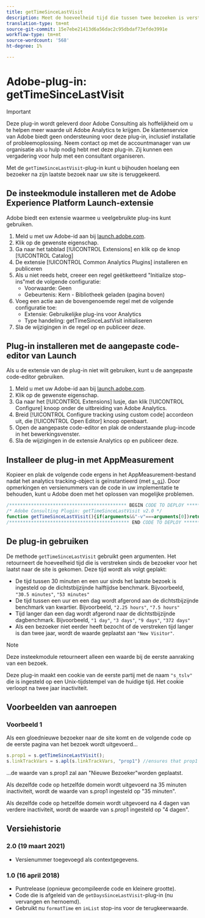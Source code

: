 ```yaml
---
title: getTimeSinceLastVisit
description: Meet de hoeveelheid tijd die tussen twee bezoeken is verstreken.
translation-type: tm+mt
source-git-commit: 15e7ebe21413d6a56dac2c95dbdaf73efde3991e
workflow-type: tm+mt
source-wordcount: '568'
ht-degree: 1%

---
```



# Adobe-plug-in: getTimeSinceLastVisit

>[!IMPORTANT]
>
>Deze plug-in wordt geleverd door Adobe Consulting als hoffelijkheid om u te helpen meer waarde uit Adobe Analytics te krijgen. De klantenservice van Adobe biedt geen ondersteuning voor deze plug-in, inclusief installatie of probleemoplossing. Neem contact op met de accountmanager van uw organisatie als u hulp nodig hebt met deze plug-in. Zij kunnen een vergadering voor hulp met een consultant organiseren.

Met de `getTimeSinceLastVisit`-plug-in kunt u bijhouden hoelang een bezoeker na zijn laatste bezoek naar uw site is teruggekeerd.

## De insteekmodule installeren met de Adobe Experience Platform Launch-extensie

Adobe biedt een extensie waarmee u veelgebruikte plug-ins kunt gebruiken.

1. Meld u met uw Adobe-id aan bij [launch.adobe.com](https://launch.adobe.com).
1. Klik op de gewenste eigenschap.
1. Ga naar het tabblad [!UICONTROL Extensions] en klik op de knop [!UICONTROL Catalog]
1. De extensie [!UICONTROL Common Analytics Plugins] installeren en publiceren
1. Als u niet reeds hebt, creeer een regel geëtiketteerd &quot;Initialize stop-ins&quot;met de volgende configuratie:
   * Voorwaarde: Geen
   * Gebeurtenis: Kern - Bibliotheek geladen (pagina boven)
1. Voeg een actie aan de bovengenoemde regel met de volgende configuratie toe:
   * Extensie: Gebruikelijke plug-ins voor Analytics
   * Type handeling: getTimeSinceLastVisit initialiseren
1. Sla de wijzigingen in de regel op en publiceer deze.

## Plug-in installeren met de aangepaste code-editor van Launch

Als u de extensie van de plug-in niet wilt gebruiken, kunt u de aangepaste code-editor gebruiken.

1. Meld u met uw Adobe-id aan bij [launch.adobe.com](https://launch.adobe.com).
1. Klik op de gewenste eigenschap.
1. Ga naar het [!UICONTROL Extensions] lusje, dan klik [!UICONTROL Configure] knoop onder de uitbreiding van Adobe Analytics.
1. Breid [!UICONTROL Configure tracking using custom code] accordeon uit, die [!UICONTROL Open Editor] knoop openbaart.
1. Open de aangepaste code-editor en plak de onderstaande plug-incode in het bewerkingsvenster.
1. Sla de wijzigingen in de extensie Analytics op en publiceer deze.

## Installeer de plug-in met AppMeasurement

Kopieer en plak de volgende code ergens in het AppMeasurement-bestand nadat het analytics tracking-object is geïnstantieerd (met [`s_gi`](../functions/s-gi.md)). Door opmerkingen en versienummers van de code in uw implementatie te behouden, kunt u Adobe doen met het oplossen van mogelijke problemen.

```js
/******************************************* BEGIN CODE TO DEPLOY *******************************************/
/* Adobe Consulting Plugin: getTimeSinceLastVisit v2.0 */
function getTimeSinceLastVisit(){if(arguments&&"-v"===arguments[0])return{plugin:"getTimeSinceLastVisit",version:"2.0"};var h=function(){if("undefined"!==typeof window.s_c_il)for(var c=0,b;c<window.s_c_il.length;c++)if(b=window.s_c_il[c],b._c&&"s_c"===b._c)return b}();"undefined"!==typeof h&&(h.contextData.getTimeSinceLastVisit="2.0");window.formatTime=window.formatTime||function(c,b,d){function f(b,d,c,e){if("string"!==typeof d)return!1;if("string"===typeof b)b=b.split(c||",");else if("object"!==typeof b)return!1;c=0;for(a=b.length;c<a;c++)if(1==e&&d===b[c]||d.toLowerCase()===b[c].toLowerCase())return!0;return!1}if(!("undefined"===typeof c||isNaN(c)||0>Number(c))){var e="";"string"===typeof b&&"d"===b||("string"!==typeof b||!f("h,m,s",b))&&86400<=c?(b=86400,e="days",d=isNaN(d)?1:b/(d*b)):"string"===typeof b&&"h"===b||("string"!==typeof b||!f("m,s",b))&&3600<=c?(b=3600,e="hours",d=isNaN(d)?4:b/(d*b)):"string"===typeof b&&"m"===b||("string"!==typeof b||!f("s",b))&&60<=c?(b=60,e="minutes",d=isNaN(d)?2:b/(d*b)):(b=1,e="seconds",d=isNaN(d)?.2:b/d);e=Math.round(c*d/b)/d+" "+e;0===e.indexOf("1 ")&&(e=e.substring(0,e.length-1));return e}};window.cookieWrite=window.cookieWrite||function(c,b,d){if("string"===typeof c){var f=window.location.hostname,e=window.location.hostname.split(".").length-1;if(f&&!/^[0-9.]+$/.test(f)){e=2<e?e:2;var k=f.lastIndexOf(".");if(0<=k){for(;0<=k&&1<e;)k=f.lastIndexOf(".",k-1),e--;k=0<k?f.substring(k):f}}g=k;b="undefined"!==typeof b?""+b:"";if(d||""===b)if(""===b&&(d=-60),"number"===typeof d){var h=new Date;h.setTime(h.getTime()+6E4*d)}else h=d;return c&&(document.cookie=encodeURIComponent(c)+"="+encodeURIComponent(b)+"; path=/;"+(d?" expires="+h.toUTCString()+";":"")+(g?" domain="+g+";":""),"undefined"!==typeof cookieRead)?cookieRead(c)===b:!1}};window.cookieRead=window.cookieRead||function(c){if("string"===typeof c)c=encodeURIComponent(c);else return"";var b=" "+document.cookie,d=b.indexOf(" "+c+"="),f=0>d?d:b.indexOf(";",d);return(c=0>d?"":decodeURIComponent(b.substring(d+2+c.length,0>f?b.length:f)))?c:""};h=new Date;var m=h.getTime(),n=cookieRead("s_tslv")||0,l=Math.round((m-n)/1E3);h.setTime(m+63072E6);cookieWrite("s_tslv",m,h);return n?1800<l||cookieRead("s_inv")?(cookieRead("s_inv")&&(l=cookieRead("s_inv")),cookieWrite("s_inv",l,30),"0"!==l?formatTime(l):"New Visitor"):"":(cookieWrite("s_inv","0",30),"New Visitor")};
/******************************************** END CODE TO DEPLOY ********************************************/
```

## De plug-in gebruiken

De methode `getTimeSinceLastVisit` gebruikt geen argumenten. Het retourneert de hoeveelheid tijd die is verstreken sinds de bezoeker voor het laatst naar de site is gekomen. Deze tijd wordt als volgt geplakt:

* De tijd tussen 30 minuten en een uur sinds het laatste bezoek is ingesteld op de dichtstbijzijnde halftijdse benchmark. Bijvoorbeeld, `"30.5 minutes"`, `"53 minutes"`
* De tijd tussen een uur en een dag wordt afgerond aan de dichtstbijzijnde benchmark van kwartier. Bijvoorbeeld, `"2.25 hours"`, `"7.5 hours"`
* Tijd langer dan een dag wordt afgerond naar de dichtstbijzijnde dagbenchmark. Bijvoorbeeld, `"1 day"`, `"3 days"`, `"9 days"`, `"372 days"`
* Als een bezoeker niet eerder heeft bezocht of de verstreken tijd langer is dan twee jaar, wordt de waarde geplaatst aan `"New Visitor"`.

>[!NOTE]
>
>Deze insteekmodule retourneert alleen een waarde bij de eerste aanraking van een bezoek.

Deze plug-in maakt een cookie van de eerste partij met de naam `"s_tslv"` die is ingesteld op een Unix-tijdstempel van de huidige tijd. Het cookie verloopt na twee jaar inactiviteit.

## Voorbeelden van aanroepen

### Voorbeeld 1

Als een gloednieuwe bezoeker naar de site komt en de volgende code op de eerste pagina van het bezoek wordt uitgevoerd...

```javascript
s.prop1 = s.getTimeSinceLastVisit();
s.linkTrackVars = s.apl(s.linkTrackVars, "prop1") //ensures that prop1 will be included on the first hit of the visit
```

...de waarde van s.prop1 zal aan &quot;Nieuwe Bezoeker&quot;worden geplaatst.

Als dezelfde code op hetzelfde domein wordt uitgevoerd na 35 minuten inactiviteit, wordt de waarde van s.prop1 ingesteld op &quot;35 minuten&quot;.

Als dezelfde code op hetzelfde domein wordt uitgevoerd na 4 dagen van verdere inactiviteit, wordt de waarde van s.prop1 ingesteld op &quot;4 dagen&quot;.

## Versiehistorie

### 2.0 (19 maart 2021)

* Versienummer toegevoegd als contextgegevens.

### 1.0 (16 april 2018)

* Puntrelease (opnieuw gecompileerde code en kleinere grootte).
* Code die is afgeleid van de `getDaysSinceLastVisit`-plug-in (nu vervangen en hernoemd).
* Gebruikt nu `formatTime` en `inList` stop-ins voor de terugkeerwaarde.
